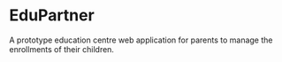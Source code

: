# EduPartner

A prototype education centre web application for parents to manage the enrollments of their children.
